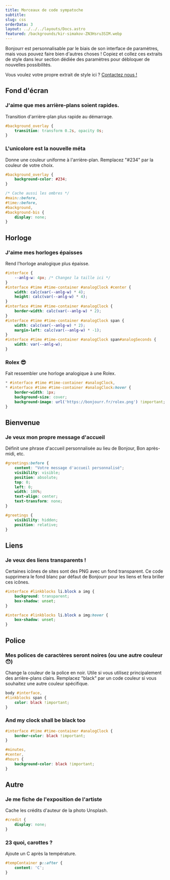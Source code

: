 ```yaml
---
title: Morceaux de code sympatoche
subtitle:
slug: css
orderData: 3
layout: ../../../layouts/Docs.astro
featured: /backgrounds/kir-simakov-ZN3Hsru3SIM.webp
---
```


Bonjourr est personnalisable par le biais de son interface de paramètres, mais vous pouvez faire bien d'autres choses ! Copiez et collez ces extraits de style dans leur section dédiée des paramètres pour débloquer de nouvelles possibilités.

Vous voulez votre propre extrait de style ici ? [Contactez nous !](/#further)

## Fond d'écran

### J'aime que mes arrière-plans soient rapides.

Transition d'arrière-plan plus rapide au démarrage.

```css
#background_overlay {
	transition: transform 0.2s, opacity 0s;
}
```

### L'unicolore est la nouvelle méta

Donne une couleur uniforme à l'arrière-plan. Remplacez "#234" par la couleur de votre choix.

```css
#background_overlay {
	background-color: #234;
}

/* Cache aussi les ombres */
#main::before,
#time::before,
#background,
#background-bis {
	display: none;
}
```

## Horloge

### J'aime mes horloges épaisses

Rend l'horloge analogique plus épaisse.

```css
#interface {
	--anlg-w: 4px; /* Changez la taille ici */
}
#interface #time #time-container #analogClock #center {
	width: calc(var(--anlg-w) * 4);
	height: calc(var(--anlg-w) * 4);
}
#interface #time #time-container #analogClock {
	border-width: calc(var(--anlg-w) * 2);
}
#interface #time #time-container #analogClock span {
	width: calc(var(--anlg-w) * 2);
	margin-left: calc(var(--anlg-w) * -1);
}
#interface #time #time-container #analogClock span#analogSeconds {
	width: var(--anlg-w);
}
```

### Rolex 😎

Fait ressembler une horloge analogique à une Rolex.

```css
* #interface #time #time-container #analogClock,
* #interface #time #time-container #analogClock:hover {
	border-width: 1px;
	background-size: cover;
	background-image: url('https://bonjourr.fr/rolex.png') !important;
}
```

## Bienvenue

### Je veux mon propre message d'accueil

Définit une phrase d'accueil personnalisée au lieu de Bonjour, Bon après-midi, etc.

```css
#greetings:before {
	content: "Votre message d'accueil personnalisé";
	visibility: visible;
	position: absolute;
	top: 0;
	left: 0;
	width: 100%;
	text-align: center;
	text-transform: none;
}

#greetings {
	visibility: hidden;
	position: relative;
}
```

## Liens

### Je veux des liens transparents !

Certaines icônes de sites sont des PNG avec un fond transparent. Ce code supprimera le fond blanc par défaut de Bonjourr pour les liens et fera briller ces icônes.

```css
#interface #linkblocks li.block a img {
	background: transparent;
	box-shadow: unset;
}

#interface #linkblocks li.block a img:hover {
	box-shadow: unset;
}
```

## Police

### Mes polices de caractères seront noires (ou une autre couleur 😯)

Change la couleur de la police en noir. Utile si vous utilisez principalement des arrière-plans clairs. Remplacez "black" par un code couleur si vous souhaitez une autre couleur spécifique.

```css
body #interface,
#linkblocks span {
	color: black !important;
}
```

### And my clock shall be black too

```css
#interface #time #time-container #analogClock {
	border-color: black !important;
}

#minutes,
#center,
#hours {
	background-color: black !important;
}
```

## Autre

### Je me fiche de l'exposition de l'artiste

Cache les crédits d'auteur de la photo Unsplash.

```css
#credit {
	display: none;
}
```

### 23 quoi, carottes ?

Ajoute un C après la température.

```css
#tempContainer p::after {
	content: 'C';
}
```
